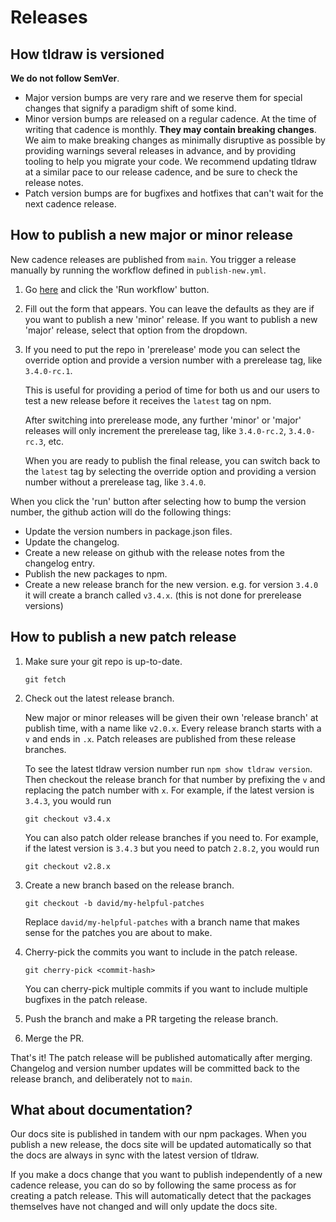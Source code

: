 # Releases

## How tldraw is versioned

**We do not follow SemVer**.

- Major version bumps are very rare and we reserve them for special changes that signify a paradigm shift of some kind.
- Minor version bumps are released on a regular cadence. At the time of writing that cadence is monthly. **They may contain breaking changes**. We aim to make breaking changes as minimally disruptive as possible by providing warnings several releases in advance, and by providing tooling to help you migrate your code. We recommend updating tldraw at a similar pace to our release cadence, and be sure to check the release notes.
- Patch version bumps are for bugfixes and hotfixes that can't wait for the next cadence release.


## How to publish a new major or minor release

New cadence releases are published from `main`. You trigger a release manually by running the workflow defined in `publish-new.yml`.

1. Go [here](https://github.com/tldraw/tldraw/actions/workflows/publish-new.yml) and click the 'Run workflow' button.
2. Fill out the form that appears. You can leave the defaults as they are if you want to publish a new 'minor' release. If you want to publish a new 'major' release, select that option from the dropdown.
3. If you need to put the repo in 'prerelease' mode you can select the override option and provide a version number with a prerelease tag, like `3.4.0-rc.1`.

   This is useful for providing a period of time for both us and our users to test a new release before it receives the `latest` tag on npm.

   After switching into prerelease mode, any further 'minor' or 'major' releases will only increment the prerelease tag, like `3.4.0-rc.2`, `3.4.0-rc.3`, etc.

   When you are ready to publish the final release, you can switch back to the `latest` tag by selecting the override option and providing a version number without a prerelease tag, like `3.4.0`.

When you click the 'run' button after selecting how to bump the version number, the github action will do the following things:

- Update the version numbers in package.json files.
- Update the changelog.
- Create a new release on github with the release notes from the changelog entry.
- Publish the new packages to npm.
- Create a new release branch for the new version. e.g. for version `3.4.0` it will create a branch called `v3.4.x`. (this is not done for prerelease versions)

## How to publish a new patch release

1. Make sure your git repo is up-to-date.

   `git fetch`

2. Check out the latest release branch.

   New major or minor releases will be given their own 'release branch' at publish time, with a name like `v2.0.x`. Every release branch starts with a `v` and ends in `.x`. Patch releases are published from these release branches.

   To see the latest tldraw version number run `npm show tldraw version`. Then checkout the release branch for that number by prefixing the `v` and replacing the patch number with `x`. For example, if the latest version is `3.4.3`, you would run

   `git checkout v3.4.x`

   You can also patch older release branches if you need to. For example, if the latest version is `3.4.3` but you need to patch `2.8.2`, you would run

   `git checkout v2.8.x`

3. Create a new branch based on the release branch.

   `git checkout -b david/my-helpful-patches`

   Replace `david/my-helpful-patches` with a branch name that makes sense for the patches you are about to make.

4. Cherry-pick the commits you want to include in the patch release.

   `git cherry-pick <commit-hash>`

   You can cherry-pick multiple commits if you want to include multiple bugfixes in the patch release.

5. Push the branch and make a PR targeting the release branch.

6. Merge the PR.

That's it! The patch release will be published automatically after merging. Changelog and version number updates will be committed back to the release branch, and deliberately not to `main`.

## What about documentation?

Our docs site is published in tandem with our npm packages. When you publish a new release, the docs site will be updated automatically so that the docs are always in sync with the latest version of tldraw.

If you make a docs change that you want to publish independently of a new cadence release, you can do so by following the same process as for creating a patch release. This will automatically detect that the packages themselves have not changed and will only update the docs site.
